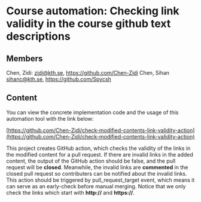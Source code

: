 # Course automation: Checking link validity in the course github text descriptions

## Members

Chen, Zidi: zidi@kth.se, https://github.com/Chen-Zidi
Chen, Sihan sihanc@kth.se, https://github.com/Spycsh


## Content

You can view the concrete implementation code and the usage of this automation tool with the link below:

[https://github.com/Chen-Zidi/check-modified-contents-link-validity-action](https://github.com/Chen-Zidi/check-modified-contents-link-validity-action)

This project creates GitHub action, which checks the validity of the links in the modified content for a pull request. If there are invalid links in the added content, the output of the GitHub action should be false, and the pull request will be **closed**. Meanwhile, the invalid links are **commented** in the closed pull request so contributers can be notified about the invalid links. This action should be triggered by pull_request_target event, which means it can serve as an early-check before manual merging. Notice that we only check the links which start with **http://** and **https://**.
